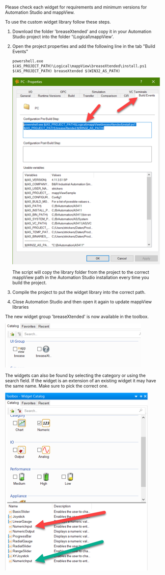 Please check each widget for requirements and minimum versions for Automation Studio and mappView.

To use the custom widget library follow these steps.

1. Download the folder 'breaseXtended' and copy it in your Automation Studio project into the folder '\Logical\mappView\'.
2. Open the project properties and add the following line in the tab "Build Events"

    ```
    powershell.exe $(AS_PROJECT_PATH)\Logical\mappView\breaseXtended\install.ps1 $(AS_PROJECT_PATH) breaseXtended $(WIN32_AS_PATH)
    ```

    ![](./images/installation0.png)

    The script will copy the library folder from the project to the correct mappView path in the Automation Studio installation every time you build the project.

3. Compile the project to put the widget library into the correct path.
4. Close Automation Studio and then open it again to update mappView libraries

The new widget group 'breaseXtended' is now available in the toolbox.

![](./images/installation1.png)

The widgets can also be found by selecting the category or using the search field. If the widget is an extension of an existing widget it may have the same name. Make sure to pick the correct one.

![](./images/installation2.png)
